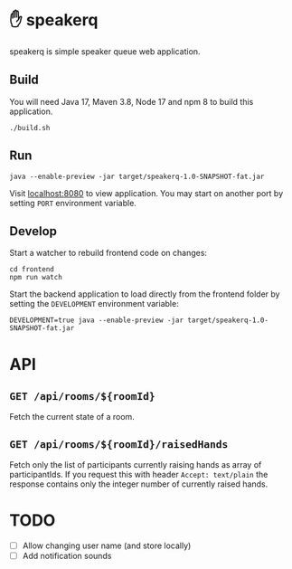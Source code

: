 # ✋ speakerq

speakerq is simple speaker queue web application. 

## Build

You will need Java 17, Maven 3.8, Node 17 and npm 8 to build this application.

```shell
./build.sh
```

## Run

```shell
java --enable-preview -jar target/speakerq-1.0-SNAPSHOT-fat.jar
```

Visit [localhost:8080](http://localhost:8080) to view application. You may start on another port by setting `PORT` environment variable.

## Develop

Start a watcher to rebuild frontend code on changes:
```shell
cd frontend
npm run watch
```

Start the backend application to load directly from the frontend folder by setting the `DEVELOPMENT` environment variable:
```shell
DEVELOPMENT=true java --enable-preview -jar target/speakerq-1.0-SNAPSHOT-fat.jar
```

# API

## `GET /api/rooms/${roomId}`

Fetch the current state of a room.

## `GET /api/rooms/${roomId}/raisedHands`

Fetch only the list of participants currently raising hands as array of participantIds.
If you request this with header `Accept: text/plain` the response contains only the integer number of currently raised hands.

# TODO

* ☐ Allow changing user name (and store locally)
* ☐ Add notification sounds
